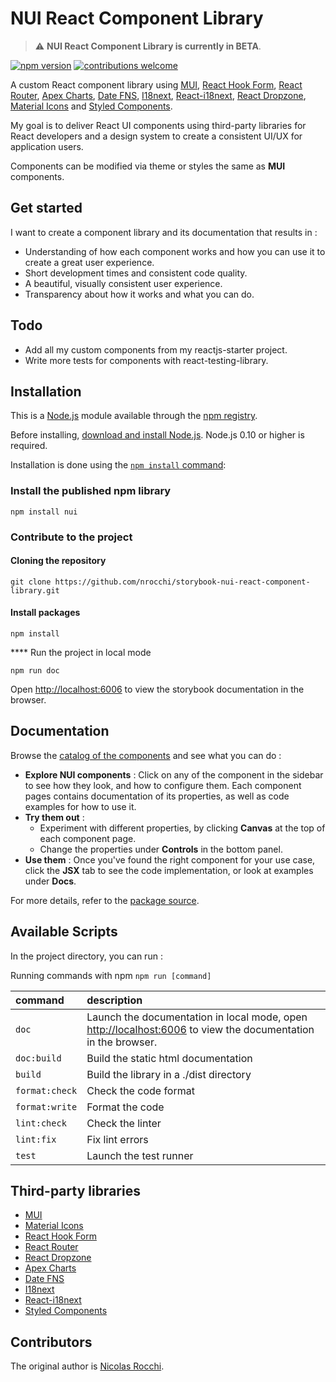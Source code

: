 # NUI React Component Library

> ⚠️ **NUI React Component Library is currently in BETA**.

[![npm version](https://badge.fury.io/js/nui-test.svg)](https://www.npmjs.com/package/nui-test)
[![contributions welcome](https://img.shields.io/badge/contributions-welcome-brightgreen.svg)](#)

A custom React component library using [MUI](https://mui.com/), [React Hook Form](https://react-hook-form.com/), [React Router](https://reactrouter.com/), [Apex Charts](https://apexcharts.com/), [Date FNS](https://date-fns.org/), [I18next](https://www.i18next.com/), [React-i18next](https://react.i18next.com/), [React Dropzone](https://react-dropzone.js.org/), [Material Icons](https://mui.com/material-ui/material-icons/) and [Styled Components](https://styled-components.com/).

My goal is to deliver React UI components using third-party libraries for React developers and a design system to create a consistent UI/UX for application users.

Components can be modified via theme or styles the same as **MUI** components.

## Get started

I want to create a component library and its documentation that results in :

- Understanding of how each component works and how you can use it to create a great user experience.
- Short development times and consistent code quality.
- A beautiful, visually consistent user experience.
- Transparency about how it works and what you can do.

## Todo

- Add all my custom components from my reactjs-starter project.
- Write more tests for components with react-testing-library.

## Installation

This is a [Node.js](https://nodejs.org/en/) module available through the
[npm registry](https://www.npmjs.com/).

Before installing, [download and install Node.js](https://nodejs.org/en/download/).
Node.js 0.10 or higher is required.

Installation is done using the
[`npm install` command](https://docs.npmjs.com/getting-started/installing-npm-packages-locally):

### Install the published npm library
```
npm install nui
```

### Contribute to the project

#### Cloning the repository
```shell
git clone https://github.com/nrocchi/storybook-nui-react-component-library.git
```

#### Install packages
```shell
npm install
```

**** Run the project in local mode
```shell
npm run doc
```

Open [http://localhost:6006](http://localhost:6006) to view the storybook documentation in the browser.

## Documentation
Browse the [catalog of the components](#) and see what you can do :

- **Explore NUI components** :
  Click on any of the component in the sidebar to see how they look, and how to configure them. Each component pages contains documentation of its properties, as well as code examples for how to use it.
- **Try them out** :
  - Experiment with different properties, by clicking **Canvas** at the top of each component page.
  - Change the properties under **Controls** in the bottom panel.
- **Use them** :
  Once you've found the right component for your use case, click the **JSX** tab to see the code implementation, or look at examples under **Docs**.

For more details, refer to the [package source](#).

## Available Scripts

In the project directory, you can run :

Running commands with npm `npm run [command]`

command                  | description                                                              |
| :--------------------- | :----------------------------------------------------------------------- |
| `doc`                  | Launch the documentation in local mode, open [http://localhost:6006](http://localhost:6006) to view the documentation in the browser.|
| `doc:build`            | Build the static html documentation                                      |
| `build`                | Build the library in a ./dist directory                                                       |
| `format:check`         | Check the code format                                                    |
| `format:write`         | Format the code                                                          |
| `lint:check`           | Check the linter                                                         |
| `lint:fix`             | Fix lint errors                                                          |
| `test`                 | Launch the test runner                                                   |

## Third-party libraries

- [MUI](https://mui.com/)
- [Material Icons](https://mui.com/material-ui/material-icons/)
- [React Hook Form](https://react-hook-form.com/)
- [React Router](https://reactrouter.com/)
- [React Dropzone](https://react-dropzone.js.org/)
- [Apex Charts](https://apexcharts.com/)
- [Date FNS](https://date-fns.org/)
- [I18next](https://www.i18next.com/)
- [React-i18next](https://react.i18next.com/)
- [Styled Components](https://styled-components.com/)

## Contributors

The original author is [Nicolas Rocchi](https://github.com/nrocchi).